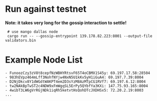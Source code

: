 
Run against testnet
===================
__Note: it takes very long for the gossip interaction to settle!__
```
 # use mango dallas node
 cargo run -- --gossip-entrypoint 139.178.82.223:8001 --output-file validators.bin
```

Example Node List
=================
```
- FunoozCzy3zV8t8cepfNzWBHYRtsvF65T4oCBMX1S45y: 69.197.17.58:28504
- 983hEVpz464mLff3NohfNYjw4NxN5U1kKv5yH1iGuA4: 69.197.7.39:8004
- D2NjDkcv8Y1dWGdtWAKPT4em2D3sYzM8AzMTpCG1RVf7: 69.197.6.12:8004
- tw2NAkBpTwST2c4NDW9xFmWgqSL5ErPy5QYbfYa3KXi: 147.75.93.165:8004
- 4wibT3LW6gVrRGjNDk1iqRh5ketvtHsQohDTcJXDHSx5: 72.20.2.19:8003
...
